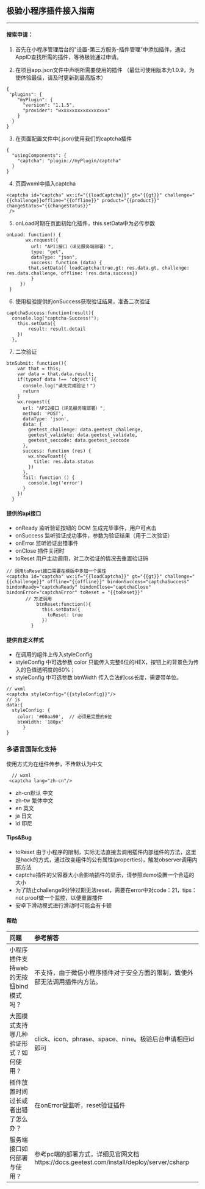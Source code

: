 ## 极验小程序插件接入指南

---
#### 搜索申请：
1. 首先在小程序管理后台的"设置-第三方服务-插件管理"中添加插件，通过AppID查找所需的插件，等待极验通过申请。

2. 在项目app.json文件中声明所需要使用的插件 （最低可使用版本为1.0.9，为使体验最佳，请及时更新到最高版本）
```
{
 "plugins": {
    "myPlugin": {
      "version": "1.1.5", 
      "provider": "wxxxxxxxxxxxxxxxxx"
    }
  }
}
```

3. 在页面配置文件中(.json)使用我们的captcha插件
```
{
  "usingComponents": {
    "captcha": "plugin://myPlugin/captcha"
  }
}
```

4. 页面wxml中插入captcha
```
<captcha id="captcha" wx:if="{{loadCaptcha}}" gt="{{gt}}" challenge="{{challenge}}offline="{{offline}}" product="{{product}}" changeStatus="{{changeStatus}}"
 />
```

5. onLoad时期在页面初始化插件，this.setData中为必传参数
 ```
 onLoad: function() {
        wx.request({
          url: "API1接口（详见服务端部署）",
          type: "get",
          dataType: "json",
          success: function (data) {
         that.setData({ loadCaptcha:true,gt: res.data.gt, challenge: res.data.challenge, offline: !res.data.success})
          }
      })
  }
  ```

6. 使用极验提供的onSuccess获取验证结果，准备二次验证
```
captchaSuccess:function(result){
  console.log("captcha-Success!");
    this.setData({
        result: result.detail
    })
  },
```

7. 二次验证
```
btnSubmit: function(){
    var that = this;
    var data = that.data.result;
    if(typeof data !== 'object'){
      console.log("请先完成验证！")
      return 
    }
    wx.request({
      url: "API2接口（详见服务端部署）",
      method: 'POST',
      dataType: 'json',
      data: {
        geetest_challenge: data.geetest_challenge,
        geetest_validate: data.geetest_validate,
        geetest_seccode: data.geetest_seccode
      },
      success: function (res) {
        wx.showToast({
          title: res.data.status
        })
      },
      fail: function () {
        console.log('error')
      }
    })
  }
```

####  提供的api接口  
  * onReady 监听验证按钮的 DOM 生成完毕事件，用户可点击
  * onSuccess 监听验证成功事件，参数为验证结果（用于二次验证）
  * onError 监听验证出错事件
  * onClose 插件关闭时
  * toReset 用户主动调用，对二次验证的情况去重置验证码
```
// 调用toReset接口需要在模版中多加一个属性
<captcha id="captcha" wx:if="{{loadCaptcha}}" gt="{{gt}}" challenge="{{challenge}}" offline="{{offline}}" bindonSuccess="captchaSuccess" bindonReady="captchaReady" bindonClose="captchaClose" bindonError="captchaError" toReset = "{{toReset}}" 
       // 方法调用
           btnReset:function(){
             this.setData({
               toReset: true
             })
         }
```

####  提供自定义样式
  * 在调用的组件上传入styleConfig 
  * styleConfig 中可选参数 color 只能传入完整6位的HEX，按钮上的背景色为传入的色值透明度的60%；
  * styleConfig 中可选参数 btnWidth 传入合法的css长度，需要带单位。

  ``` 
  // wxml
  <captcha styleConfig="{{styleConfig}}"/>
  // js
  data:{
    styleConfig: {
      color: '#00aa90',  // 必须是完整的6位
      btnWidth: '180px'
	    }
  }
  ```
### 多语言国际化支持
 使用方式为在组件传参，不传默认为中文
 ```
   // wxml
  <captcha lang="zh-cn"/>	
 ```
 * zh-cn默认  中文
 * zh-tw   繁体中文
 * en 英文
 * ja 日文
 * id 印尼
  
#### Tips&Bug
  * toReset 由于小程序的限制，实际无法直接去调用插件内部组件的方法，这里是hack的方式，通过改变组件的公有属性(properties)，触发observer调用内部方法
  * captcha插件的父容器大小会影响插件的显示，请参照demo设置一个合适的大小
  * 为了防止challenge9分钟过期无法reset，需要在error中对code：21，tips：not proof做一个监控，以便重置插件
  * 安卓下滑动模式进行滑动时可能会有卡顿

#### 帮助

| 问题 | 参考解答| 
| :------ | :----- |
| 小程序插件支持web的无按钮bind模式吗？| 不支持，由于微信小程序插件对于安全方面的限制，致使外部无法调用插件内方法。|
| 大图模式支持哪几种验证形式？如何使用？ | click、icon、phrase、space、nine。极验后台申请相应id即可|
| 插件放置时间过长或者出错了怎么办？ |  在onError做监听，reset验证插件 |
| 服务端接口如何部署与使用？ | 参考pc端的部署方式，详细见官网文档https://docs.geetest.com/install/deploy/server/csharp|



